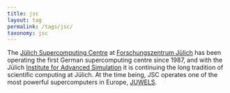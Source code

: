 ```yaml
---
title: jsc
layout: tag
permalink: /tags/jsc/
taxonomy: jsc
---
```


The [Jülich Supercomputing Centre][JSC] at [Forschungszentrum Jülich][FZJ]
has been operating the first German supercomputing centre since 1987,
and with the Jülich [Institute for Advanced Simulation][ias] it is continuing
the long tradition of scientific computing at Jülich. At the time being,
JSC operates one of the most powerful supercomputers in Europe, [JUWELS][juwels].

[FZJ]: http://www.fz-juelich.de/portal/DE/Home/home_node.html "Forschungszentrum Jülich"
[ias]: http://www.fz-juelich.de/portal/DE/Institute/InstituteAdvancedSimulation/_node.html "Institute for Advanced Simulation"
[JSC]: http://www.fz-juelich.de/ias/jsc/EN/Home/home_node.html "Jülich Supercomputing Centre"
[juwels]: http://www.fz-juelich.de/ias/jsc/EN/Expertise/Supercomputers/JUWELS/JUWELS_node.html "Jülich Wizard for European Leadership Science"
